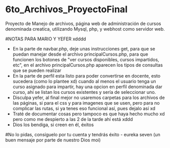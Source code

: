# 6to_Archivos_ProyectoFinal

Proyecto de Manejo de archivos, página web de administración de cursos denominada creatica, utilizando Mysql, php, y webhost como servidor web.

#NOTAS PARA MARIO Y YEFER xdddd

* En la parte de navbar.php, deje unas instrucciones get, para que se puedan manejar desde el archivo principalCursos.php, para que funcionen los botones de "ver cursos disponibles, cursos impartidos, etc", en el archivo principalCursos.php aparecen los tipos de consultas que se pueden realizar
* En la parte de perfil esta listo para poder convertirse en docente, esto sucedera (como lo plantee xd) cuando al menos el usuario tenga un curso asignado para impartir, hay una opcion en perfil denominada dar curso, ahí se listan los cursos existentes y sería de seleccionar uno.
* Disculpa yefer, al final mejor no usaremos carpetas para los archivos de las páginas, si para el css y para imagenes que se usen, pero para no complicar las rutas, si ya tenes eso funcional así, pues dejalo así xd
* Traté de documentar cosas pero tampoco es que haya hecho mucho xd pero como me despierto a las 2 de la tarde ahí está xddd
* Dios los bendiga, si creen en él, éxitos

#No lo pidas, consíguelo por tu cuenta y tendrás éxito - eureka seven (un buen mensaje por parte de nuestro Dios moi)
